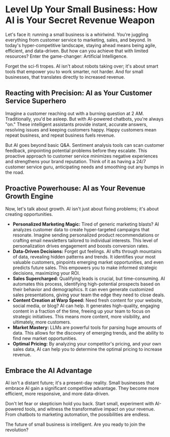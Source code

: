 # Level Up Your Small Business: How AI is Your Secret Revenue Weapon

Let's face it: running a small business is a whirlwind. You're juggling everything from customer service to marketing, sales, and beyond. In today's hyper-competitive landscape, staying ahead means being agile, efficient, and data-driven. But how can you achieve that with limited resources? Enter the game-changer: Artificial Intelligence.

Forget the sci-fi tropes. AI isn't about robots taking over; it's about smart tools that empower you to work smarter, not harder. And for small businesses, that translates directly to increased revenue.

## Reacting with Precision: AI as Your Customer Service Superhero

Imagine a customer reaching out with a burning question at 2 AM. Traditionally, you'd be asleep. But with AI-powered chatbots, you're always "on." These intelligent assistants provide instant, accurate answers, resolving issues and keeping customers happy. Happy customers mean repeat business, and repeat business fuels revenue.

But AI goes beyond basic Q&A. Sentiment analysis tools can scan customer feedback, pinpointing potential problems before they escalate. This proactive approach to customer service minimizes negative experiences and strengthens your brand reputation. Think of it as having a 24/7 customer service guru, anticipating needs and smoothing out any bumps in the road.

## Proactive Powerhouse: AI as Your Revenue Growth Engine

Now, let's talk about growth. AI isn't just about fixing problems; it's about creating opportunities.

* **Personalized Marketing Magic:** Tired of generic marketing blasts? AI analyzes customer data to create hyper-targeted campaigns that resonate. Imagine sending personalized product recommendations or crafting email newsletters tailored to individual interests. This level of personalization drives engagement and boosts conversion rates.
* **Data-Driven Decisions:** Forget gut feelings. AI sifts through mountains of data, revealing hidden patterns and trends. It identifies your most valuable customers, pinpoints emerging market opportunities, and even predicts future sales. This empowers you to make informed strategic decisions, maximizing your ROI.
* **Sales Supercharged:** Qualifying leads is crucial, but time-consuming. AI automates this process, identifying high-potential prospects based on their behavior and demographics. It can even generate customized sales presentations, giving your team the edge they need to close deals.
* **Content Creation at Warp Speed:** Need fresh content for your website, social media, or blog? AI can help. It generates high-quality, engaging content in a fraction of the time, freeing up your team to focus on strategic initiatives. This means more content, more visibility, and ultimately, more customers.
* **Market Mastery:** LLMs are powerful tools for parsing huge amounts of data. This allows for the discovery of emerging trends, and the ability to find new market opportunities.
* **Optimal Pricing:** By analyzing your competitor's pricing, and your own sales data, AI can help you to determine the optimal pricing to increase revenue.

## Embrace the AI Advantage

AI isn't a distant future; it's a present-day reality. Small businesses that embrace AI gain a significant competitive advantage. They become more efficient, more responsive, and more data-driven.

Don't let fear or skepticism hold you back. Start small, experiment with AI-powered tools, and witness the transformative impact on your revenue. From chatbots to marketing automation, the possibilities are endless.

The future of small business is intelligent. Are you ready to join the revolution?
